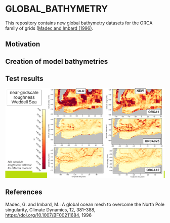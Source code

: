 # GLOBAL_BATHYMETRY
This repository contains new global bathymetry datasets for the ORCA family of 
grids ([Madec and Imbard (1996)](#madec_and_imbard_1996). 

## Motivation

## Creation of model bathymetries

## Test results
<img title="gridscale roughness in Weddell Sea" 
alt="Alt text" src="Weddell_Sea_roughness.png">


## References

<a name="madec_and_imbard_1996"></a>
Madec, G. and Imbard, M.: A global ocean mesh to overcome the North Pole singularity, Climate Dynamics, 12, 381–388,
https://doi.org/10.1007/BF00211684, 1996

